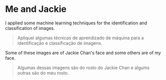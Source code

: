 # Me and Jackie
I applied some machine learning techniques for the identification and classification of images.
>Apliquei algumas técnicas de aprendizado de máquina para a identificação e classificação de imagens.

Some of these images are of Jackie Chan's face and some others are of my face.
>Algumas dessas imagens são do rosto do Jackie Chan e algums outras são do meu rosto. 

